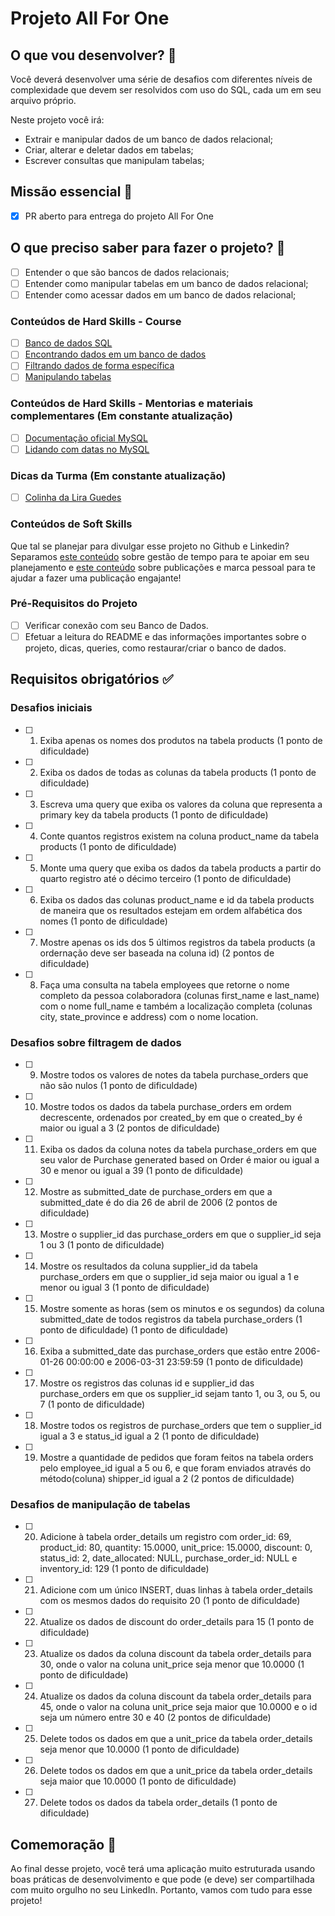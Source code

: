 # Projeto All For One

## O que vou desenvolver? 🎲 

Você deverá desenvolver uma série de desafios com diferentes níveis de complexidade que devem ser resolvidos com uso do SQL, cada um em seu arquivo próprio.

Neste projeto você irá:

- Extrair e manipular dados de um banco de dados relacional;
- Criar, alterar e deletar dados em tabelas;
- Escrever consultas que manipulam tabelas;

## Missão essencial 🚀 

- [x] PR aberto para entrega do projeto All For One

## O que preciso saber para fazer o projeto? 🤔

- [ ] Entender o que são bancos de dados relacionais;
- [ ] Entender como manipular tabelas em um banco de dados relacional;
- [ ] Entender como acessar dados em um banco de dados relacional;

### Conteúdos de Hard Skills - Course

- [ ] [Banco de dados SQL](https://app.betrybe.com/learn/course/5e938f69-6e32-43b3-9685-c936530fd326/module/94d0e996-1827-4fbc-bc24-c99fb592925b/section/fa69c314-da3c-46e0-bcdb-43297772a43e/day/89e3203d-18e4-4329-9c8d-a3f40f2e4248/lesson/695be3a1-74b5-4c1d-9381-b3655397a00f)
- [ ] [Encontrando dados em um banco de dados](https://app.betrybe.com/learn/course/5e938f69-6e32-43b3-9685-c936530fd326/module/94d0e996-1827-4fbc-bc24-c99fb592925b/section/fa69c314-da3c-46e0-bcdb-43297772a43e/day/727eca61-054b-45c5-bf26-b7958c09ad6d/lesson/8d5829df-e74b-448f-b74a-05e1b8a16543)
- [ ] [Filtrando dados de forma específica](https://app.betrybe.com/learn/course/5e938f69-6e32-43b3-9685-c936530fd326/module/94d0e996-1827-4fbc-bc24-c99fb592925b/section/fa69c314-da3c-46e0-bcdb-43297772a43e/day/0798d603-86d8-4b98-849e-06094bfa936c/lesson/16e08471-e5b4-440d-b0ef-2b79104f4573)
- [ ] [Manipulando tabelas](https://app.betrybe.com/learn/course/5e938f69-6e32-43b3-9685-c936530fd326/module/94d0e996-1827-4fbc-bc24-c99fb592925b/section/fa69c314-da3c-46e0-bcdb-43297772a43e/day/a66b200c-8dc8-4231-a33a-4262877856af/lesson/a9afd7c8-dc77-4670-982e-c4b28f64ee67)

### Conteúdos de Hard Skills - Mentorias e materiais complementares (Em constante atualização)

- [ ] [Documentação oficial MySQL](https://dev.mysql.com/doc/refman/8.0/en/)
- [ ] [Lidando com datas no MySQL](https://popsql.com/learn-sql/mysql/how-to-query-date-and-time-in-mysql)

### Dicas da Turma (Em constante atualização)

- [ ] [Colinha da Lira Guedes](https://trybecourse.slack.com/archives/C058J4RB928/p1692122274003469)

### Conteúdos de Soft Skills

Que tal se planejar para divulgar esse projeto no Github e Linkedin? Separamos [este conteúdo](https://app.betrybe.com/learn/course/5e938f69-6e32-43b3-9685-c936530fd326/module/2e0692c9-e226-4e95-860a-b4cad80e3c3c/section/d041930c-2861-493a-ab7e-9f566aa90d29/day/21747c38-dfaa-4103-99c1-e026f4405d3b/lesson/f8914f10-0491-4ca3-a6c9-680d44763eb6) sobre gestão de tempo para te apoiar em seu planejamento e [este conteúdo](https://app.betrybe.com/learn/course/5e938f69-6e32-43b3-9685-c936530fd326/module/a3cac6d2-5060-445d-81f4-ea33451d8ea4/section/7b8bf759-4300-4ecc-a55d-52dbd44ee170/day/421938fc-56fc-44f4-9541-bedbb27f80f7/lesson/431f92b4-99b3-434e-91a1-d4845d0955f0) sobre publicações e marca pessoal para te ajudar a fazer uma publicação engajante!

### Pré-Requisitos do Projeto

- [ ] Verificar conexão com seu Banco de Dados.
- [ ] Efetuar a leitura do README e das informações importantes sobre o projeto, dicas, queries, como restaurar/criar o banco de dados.

## Requisitos obrigatórios ✅

### Desafios iniciais

- [ ] 1. Exiba apenas os nomes dos produtos na tabela products (1 ponto de dificuldade)

- [ ] 2. Exiba os dados de todas as colunas da tabela products (1 ponto de dificuldade)

- [ ] 3. Escreva uma query que exiba os valores da coluna que representa a primary key da tabela products (1 ponto de dificuldade)

- [ ] 4. Conte quantos registros existem na coluna product_name da tabela products (1 ponto de dificuldade)

- [ ] 5. Monte uma query que exiba os dados da tabela products a partir do quarto registro até o décimo terceiro (1 ponto de dificuldade)

- [ ] 6. Exiba os dados das colunas product_name e id da tabela products de maneira que os resultados estejam em ordem alfabética dos nomes (1 ponto de dificuldade)

- [ ] 7. Mostre apenas os ids dos 5 últimos registros da tabela products (a ordernação deve ser baseada na coluna id) (2 pontos de dificuldade)

- [ ] 8. Faça uma consulta na tabela employees que retorne o nome completo da pessoa colaboradora (colunas first_name e last_name) com o nome full_name e também a localização completa (colunas city, state_province e address) com o nome location.

### Desafios sobre filtragem de dados

- [ ] 9. Mostre todos os valores de notes da tabela purchase_orders que não são nulos (1 ponto de dificuldade)

- [ ] 10. Mostre todos os dados da tabela purchase_orders em ordem decrescente, ordenados por created_by em que o created_by é maior ou igual a 3 (2 pontos de dificuldade)

- [ ] 11. Exiba os dados da coluna notes da tabela purchase_orders em que seu valor de Purchase generated based on Order é maior ou igual a 30 e menor ou igual a 39 (1 ponto de dificuldade)

- [ ] 12. Mostre as submitted_date de purchase_orders em que a submitted_date é do dia 26 de abril de 2006 (2 pontos de dificuldade)

- [ ] 13. Mostre o supplier_id das purchase_orders em que o supplier_id seja 1 ou 3 (1 ponto de dificuldade)

- [ ] 14. Mostre os resultados da coluna supplier_id da tabela purchase_orders em que o supplier_id seja maior ou igual a 1 e menor ou igual 3 (1 ponto de dificuldade)

- [ ] 15. Mostre somente as horas (sem os minutos e os segundos) da coluna submitted_date de todos registros da tabela purchase_orders (1 ponto de dificuldade) (1 ponto de dificuldade)

- [ ] 16. Exiba a submitted_date das purchase_orders que estão entre 2006-01-26 00:00:00 e 2006-03-31 23:59:59 (1 ponto de dificuldade)

- [ ] 17. Mostre os registros das colunas id e supplier_id das purchase_orders em que os supplier_id sejam tanto 1, ou 3, ou 5, ou 7 (1 ponto de dificuldade)

- [ ] 18. Mostre todos os registros de purchase_orders que tem o supplier_id igual a 3 e status_id igual a 2 (1 ponto de dificuldade)

- [ ] 19. Mostre a quantidade de pedidos que foram feitos na tabela orders pelo employee_id igual a 5 ou 6, e que foram enviados através do método(coluna) shipper_id igual a 2 (2 pontos de dificuldade)

### Desafios de manipulação de tabelas

- [ ] 20. Adicione à tabela order_details um registro com order_id: 69, product_id: 80, quantity: 15.0000, unit_price: 15.0000, discount: 0, status_id: 2, date_allocated: NULL, purchase_order_id: NULL e inventory_id: 129 (1 ponto de dificuldade)

- [ ] 21. Adicione com um único INSERT, duas linhas à tabela order_details com os mesmos dados do requisito 20 (1 ponto de dificuldade)

- [ ] 22. Atualize os dados de discount do order_details para 15 (1 ponto de dificuldade)

- [ ] 23. Atualize os dados da coluna discount da tabela order_details para 30, onde o valor na coluna unit_price seja menor que 10.0000 (1 ponto de dificuldade)

- [ ] 24. Atualize os dados da coluna discount da tabela order_details para 45, onde o valor na coluna unit_price seja maior que 10.0000 e o id seja um número entre 30 e 40 (2 pontos de dificuldade)

- [ ] 25.  Delete todos os dados em que a unit_price da tabela order_details seja menor que 10.0000 (1 ponto de dificuldade)

- [ ] 26.  Delete todos os dados em que a unit_price da tabela order_details seja maior que 10.0000 (1 ponto de dificuldade)

- [ ] 27. Delete todos os dados da tabela order_details (1 ponto de dificuldade)

## Comemoração 🍾

Ao final desse projeto, você terá uma aplicação muito estruturada usando boas práticas de desenvolvimento e que pode (e deve) ser compartilhada com muito orgulho no seu LinkedIn. Portanto, vamos com tudo para esse projeto! 
